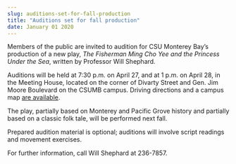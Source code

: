 ```yaml
---
slug: auditions-set-for-fall-production
title: "Auditions set for fall production"
date: January 01 2020
---
```


<p>Members of the public are invited to audition for CSU Monterey Bay’s production of a new play, <em>The Fisherman Ming Cho Yee and the Princess Under the Sea</em>, written by Professor Will Shephard.
</p><p>Auditions will be held at 7:30 p.m. on April 27, and at 1 p.m. on April 28, in the Meeting House, located on the corner of Divarty Street and Gen. Jim Moore Boulevard on the CSUMB campus. Driving directions and a campus map <a href="csumb.edu/maps">are available</a>.</p><p>The play, partially based on Monterey and Pacific Grove history and partially based on a classic folk tale, will be performed next fall.
</p><p>Prepared audition material is optional; auditions will involve script readings and movement exercises.
</p><p>For further information, call Will Shephard at 236-7857.  
</p>
